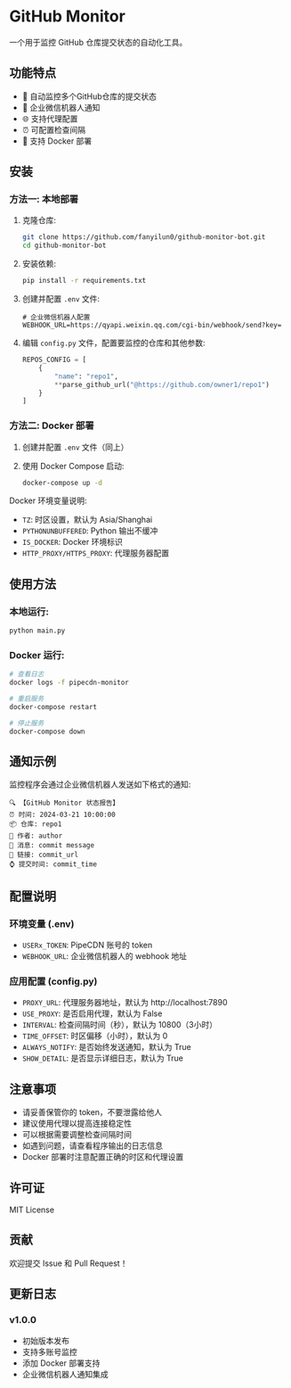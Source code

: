 # GitHub Monitor

一个用于监控 GitHub 仓库提交状态的自动化工具。

## 功能特点

- 🔄 自动监控多个GitHub仓库的提交状态
- 📱 企业微信机器人通知
- 🌐 支持代理配置
- ⏰ 可配置检查间隔
- 🐳 支持 Docker 部署
## 安装

### 方法一: 本地部署

1. 克隆仓库:
    ```bash
    git clone https://github.com/fanyilun0/github-monitor-bot.git
    cd github-monitor-bot
    ```

2. 安装依赖:
    ```bash
    pip install -r requirements.txt
    ```

3. 创建并配置 `.env` 文件:
    ```
    # 企业微信机器人配置
    WEBHOOK_URL=https://qyapi.weixin.qq.com/cgi-bin/webhook/send?key=

    ```

4. 编辑 `config.py` 文件，配置要监控的仓库和其他参数:
    ```python
    REPOS_CONFIG = [
        {
            "name": "repo1",
            **parse_github_url("@https://github.com/owner1/repo1")
        }
    ]
    ```

### 方法二: Docker 部署

1. 创建并配置 `.env` 文件（同上）

2. 使用 Docker Compose 启动:
    ```bash
    docker-compose up -d
    ```

Docker 环境变量说明:
- `TZ`: 时区设置，默认为 Asia/Shanghai
- `PYTHONUNBUFFERED`: Python 输出不缓冲
- `IS_DOCKER`: Docker 环境标识
- `HTTP_PROXY/HTTPS_PROXY`: 代理服务器配置

## 使用方法

### 本地运行:
```bash
python main.py
```

### Docker 运行:
```bash
# 查看日志
docker logs -f pipecdn-monitor

# 重启服务
docker-compose restart

# 停止服务
docker-compose down
```

## 通知示例

监控程序会通过企业微信机器人发送如下格式的通知:
```
🔍 【GitHub Monitor 状态报告】
⏰ 时间: 2024-03-21 10:00:00
📦 仓库: repo1
👤 作者: author
📝 消息: commit message
🔗 链接: commit_url
⌚️ 提交时间: commit_time
```


## 配置说明

### 环境变量 (.env)

- `USERx_TOKEN`: PipeCDN 账号的 token
- `WEBHOOK_URL`: 企业微信机器人的 webhook 地址

### 应用配置 (config.py)

- `PROXY_URL`: 代理服务器地址，默认为 http://localhost:7890
- `USE_PROXY`: 是否启用代理，默认为 False
- `INTERVAL`: 检查间隔时间（秒），默认为 10800（3小时）
- `TIME_OFFSET`: 时区偏移（小时），默认为 0
- `ALWAYS_NOTIFY`: 是否始终发送通知，默认为 True
- `SHOW_DETAIL`: 是否显示详细日志，默认为 True

## 注意事项

- 请妥善保管你的 token，不要泄露给他人
- 建议使用代理以提高连接稳定性
- 可以根据需要调整检查间隔时间
- 如遇到问题，请查看程序输出的日志信息
- Docker 部署时注意配置正确的时区和代理设置

## 许可证

MIT License

## 贡献

欢迎提交 Issue 和 Pull Request！

## 更新日志

### v1.0.0
- 初始版本发布
- 支持多账号监控
- 添加 Docker 部署支持
- 企业微信机器人通知集成